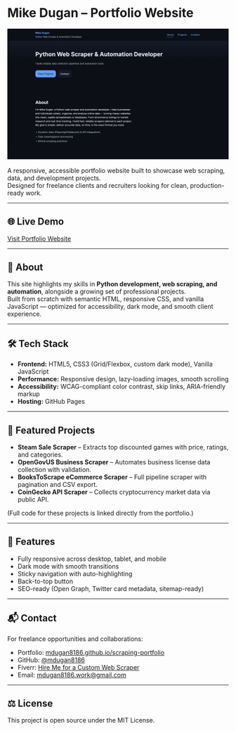 # Mike Dugan – Portfolio Website

![Portfolio Preview](assets/images/portfolio-home.png)

A responsive, accessible portfolio website built to showcase web scraping, data, and development projects.  
Designed for freelance clients and recruiters looking for clean, production-ready work.

---

## 🌐 Live Demo

[Visit Portfolio Website](https://mdugan8186.github.io/scraping-portfolio/)

---

## 📖 About

This site highlights my skills in **Python development, web scraping, and automation**, alongside a growing set of professional projects.  
Built from scratch with semantic HTML, responsive CSS, and vanilla JavaScript — optimized for accessibility, dark mode, and smooth client experience.

---

## 🛠️ Tech Stack

- **Frontend:** HTML5, CSS3 (Grid/Flexbox, custom dark mode), Vanilla JavaScript
- **Performance:** Responsive design, lazy-loading images, smooth scrolling
- **Accessibility:** WCAG-compliant color contrast, skip links, ARIA-friendly markup
- **Hosting:** GitHub Pages

---

## 📂 Featured Projects

- **Steam Sale Scraper** – Extracts top discounted games with price, ratings, and categories.
- **OpenGovUS Business Scraper** – Automates business license data collection with validation.
- **BooksToScrape eCommerce Scraper** – Full pipeline scraper with pagination and CSV export.
- **CoinGecko API Scraper** – Collects cryptocurrency market data via public API.

(Full code for these projects is linked directly from the portfolio.)

---

## 🚀 Features

- Fully responsive across desktop, tablet, and mobile
- Dark mode with smooth transitions
- Sticky navigation with auto-highlighting
- Back-to-top button
- SEO-ready (Open Graph, Twitter card metadata, sitemap-ready)

---

## 📬 Contact

For freelance opportunities and collaborations:

- Portfolio: [mdugan8186.github.io/scraping-portfolio](https://mdugan8186.github.io/scraping-portfolio/)
- GitHub: [@mdugan8186](https://github.com/mdugan8186)
- Fiverr: [Hire Me for a Custom Web Scraper](https://www.fiverr.com/s/99aN6vA)
- Email: [mdugan8186.work@gmail.com](mailto:mdugan8186.work@gmail.com)

---

## ⚖️ License

This project is open source under the MIT License.

